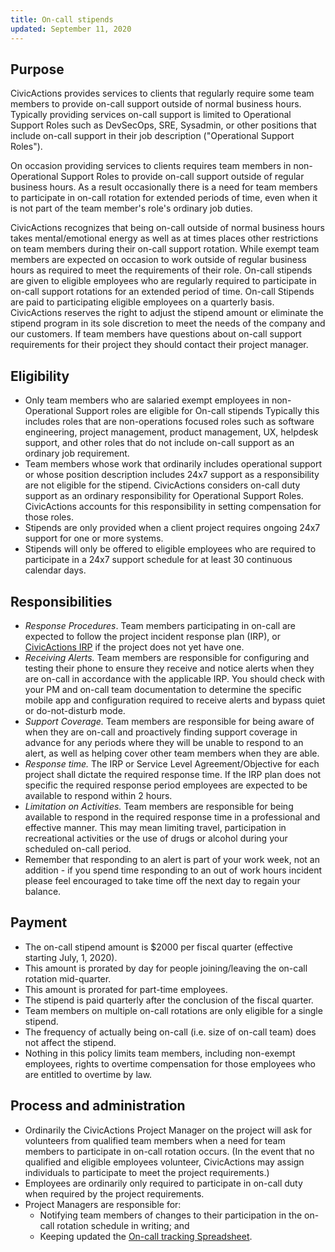 ```yaml
---
title: On-call stipends
updated: September 11, 2020
---
```


## Purpose

CivicActions provides services to clients that regularly require some team members to provide on-call support outside of normal business hours. Typically providing services on-call support is limited to Operational Support Roles such as DevSecOps, SRE, Sysadmin, or other positions that include on-call support in their job description ("Operational Support Roles").

On occasion providing services to clients requires team members in non-Operational Support Roles to provide on-call support outside of regular business hours. As a result occasionally there is a need for team members to participate in on-call rotation for extended periods of time, even when it is not part of the team member's role's ordinary job duties.

CivicActions recognizes that being on-call outside of normal business hours takes mental/emotional energy as well as at times places other restrictions on team members during their on-call support rotation. While exempt team members are expected on occasion to work outside of regular business hours as required to meet the requirements of their role. On-call stipends are given to eligible employees who are regularly required to participate in on-call support rotations for an extended period of time. On-call Stipends are paid to participating eligible employees on a quarterly basis. CivicActions reserves the right to adjust the stipend amount or eliminate the stipend program in its sole discretion to meet the needs of the company and our customers. If team members have questions about on-call support requirements for their project they should contact their project manager.

## Eligibility

-   Only team members who are salaried exempt employees in non-Operational Support roles are eligible for On-call stipends Typically this includes roles that are non-operations focused roles such as software engineering, project management, product management, UX, helpdesk support, and other roles that do not include on-call support as an ordinary job requirement.
-   Team members whose work that ordinarily includes operational support or whose position description includes 24x7 support as a responsibility are not eligible for the stipend. CivicActions considers on-call duty support as an ordinary responsibility for Operational Support Roles. CivicActions accounts for this responsibility in setting compensation for those roles.
-   Stipends are only provided when a client project requires ongoing 24x7 support for one or more systems.
-   Stipends will only be offered to eligible employees who are required to participate in a 24x7 support schedule for at least 30 continuous calendar days.

## Responsibilities

-   _Response Procedures_. Team members participating in on-call are expected to follow the project incident response plan (IRP), or [CivicActions IRP](../common-practices-tools/security/incident-response-plan.md) if the project does not yet have one.
-   _Receiving Alerts._ Team members are responsible for configuring and testing their phone to ensure they receive and notice alerts when they are on-call in accordance with the applicable IRP. You should check with your PM and on-call team documentation to determine the specific mobile app and configuration required to receive alerts and bypass quiet or do-not-disturb mode.
-   _Support Coverage._ Team members are responsible for being aware of when they are on-call and proactively finding support coverage in advance for any periods where they will be unable to respond to an alert, as well as helping cover other team members when they are able.
-   _Response time._ The IRP or Service Level Agreement/Objective for each project shall dictate the required response time. If the IRP plan does not specific the required response period employees are expected to be available to respond within 2 hours.
-   _Limitation on Activities._ Team members are responsible for being available to respond in the required response time in a professional and effective manner. This may mean limiting travel, participation in recreational activities or the use of drugs or alcohol during your scheduled on-call period.
-   Remember that responding to an alert is part of your work week, not an addition - if you spend time responding to an out of work hours incident please feel encouraged to take time off the next day to regain your balance.

## Payment

-   The on-call stipend amount is \$2000 per fiscal quarter (effective starting July, 1, 2020).
-   This amount is prorated by day for people joining/leaving the on-call rotation mid-quarter.
-   This amount is prorated for part-time employees.
-   The stipend is paid quarterly after the conclusion of the fiscal quarter.
-   Team members on multiple on-call rotations are only eligible for a single stipend.
-   The frequency of actually being on-call (i.e. size of on-call team) does not affect the stipend.
-   Nothing in this policy limits team members, including non-exempt employees, rights to overtime compensation for those employees who are entitled to overtime by law.

## Process and administration

-   Ordinarily the CivicActions Project Manager on the project will ask for volunteers from qualified team members when a need for team members to participate in on-call rotation occurs. (In the event that no qualified and eligible employees volunteer, CivicActions may assign individuals to participate to meet the project requirements.)
-   Employees are ordinarily only required to participate in on-call duty when required by the project requirements.
-   Project Managers are responsible for:
    -   Notifying team members of changes to their participation in the on-call rotation schedule in writing; and
    -   Keeping updated the [On-call tracking Spreadsheet](https://docs.google.com/spreadsheets/d/11jAuW7K08V5m4wyRNkddC2f_AsAtFrTXDbpUdXu272E/edit#gid=0).
